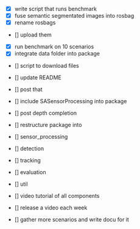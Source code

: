 
- [X] write script that runs benchmark
- [X] fuse semantic segmentated images into rosbag
- [X] rename rosbags
- [] upload them
- [X] run benchmark on 10 scenarios
- [X] integrate data folder into package
- [] script to download files
- [] update README
- [] post that

- [] include SASensorProcessing into package
- [] post depth completion
- [] restructure package into
- [] sensor_processing
- [] detection
- [] tracking
- [] evaluation
- [] util

- [] video tutorial of all components
- [] release a video each week
- [] gather more scenarios and write docu for it